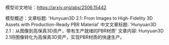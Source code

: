 模型论文地址：https://arxiv.org/abs/2506.15442

模型概述：文章标题: 'Hunyuan3D 2.1: From Images to High-Fidelity 3D Assets with Production-Ready PBR Material'
中文文章标题: 'Hunyuan3D 2.1：从图像到高保真3D资产，带有生产就绪的PBR材质'
文章内容: Hunyuan3D 2.1将图像转化为高保真3D资产，实现PBR材质的快速生产。
